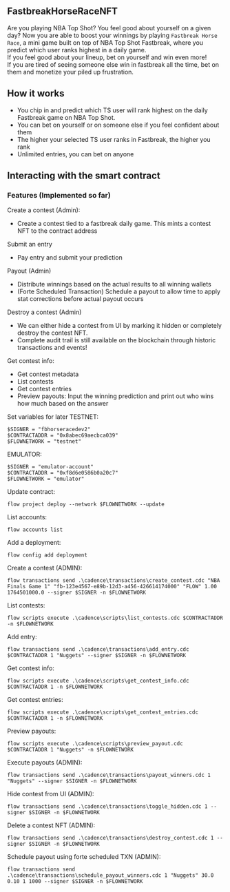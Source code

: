 ## FastbreakHorseRaceNFT

Are you playing NBA Top Shot? You feel good about yourself on a given day? 
Now you are able to boost your winnings by playing `Fastbreak Horse Race`, a mini game built on top of NBA Top Shot Fastbreak, where you predict which user ranks highest in a daily game.  
If you feel good about your lineup, bet on yourself and win even more!  
If you are tired of seeing someone else win in fastbreak all the time, bet on them and monetize your piled up frustration.


## How it works
- You chip in and predict which TS user will rank highest on the daily Fastbreak game on NBA Top Shot.
- You can bet on yourself or on someone else if you feel confident about them
- The higher your selected TS user ranks in Fastbreak, the higher you rank
- Unlimited entries, you can bet on anyone 


## Interacting with the smart contract
### Features (Implemented so far)

Create a contest (Admin):
- Create a contest tied to a fastbreak daily game. This mints a contest NFT to the contract address

Submit an entry
- Pay entry and submit your prediction

Payout (Admin)
- Distribute winnings based on the actual results to all winning wallets
- (Forte Scheduled Transaction) Schedule a payout to allow time to apply stat corrections before actual payout occurs

Destroy a contest (Admin)
- We can either hide a contest from UI by marking it hidden or completely destroy the contest NFT. 
- Complete audit trail is still available on the blockchain through historic transactions and events!

Get contest info:
- Get contest metadata
- List contests
- Get contest entries
- Preview payouts: Input the winning prediction and print out who wins how much based on the answer


Set variables for later
TESTNET:
```
$SIGNER = "fbhorseracedev2"
$CONTRACTADDR = "0x8abec69aecbca039"
$FLOWNETWORK = "testnet"
```

EMULATOR:
```
$SIGNER = "emulator-account"
$CONTRACTADDR = "0xf8d6e0586b0a20c7"
$FLOWNETWORK = "emulator"
```

Update contract:
```
flow project deploy --network $FLOWNETWORK --update 
```

List accounts:
```
flow accounts list
```

Add a deployment:
```
flow config add deployment
```

Create a contest (ADMIN):
```
flow transactions send .\cadence\transactions\create_contest.cdc "NBA Finals Game 1" "fb-123e4567-e89b-12d3-a456-426614174000" "FLOW" 1.00 1764501000.0 --signer $SIGNER -n $FLOWNETWORK
```

List contests:
```
flow scripts execute .\cadence\scripts\list_contests.cdc $CONTRACTADDR -n $FLOWNETWORK
```

Add entry:
```
flow transactions send .\cadence\transactions\add_entry.cdc $CONTRACTADDR 1 "Nuggets" --signer $SIGNER -n $FLOWNETWORK
```

Get contest info:
```
flow scripts execute .\cadence\scripts\get_contest_info.cdc $CONTRACTADDR 1 -n $FLOWNETWORK
```

Get contest entries:
```
flow scripts execute .\cadence\scripts\get_contest_entries.cdc $CONTRACTADDR 1 -n $FLOWNETWORK
```

Preview payouts:
```
flow scripts execute .\cadence\scripts\preview_payout.cdc $CONTRACTADDR 1 "Nuggets" -n $FLOWNETWORK
```

Execute payouts (ADMIN):
```
flow transactions send .\cadence\transactions\payout_winners.cdc 1 "Nuggets" --signer $SIGNER -n $FLOWNETWORK
```

Hide contest from UI (ADMIN):
```
flow transactions send .\cadence\transactions\toggle_hidden.cdc 1 --signer $SIGNER -n $FLOWNETWORK
```

Delete a contest NFT (ADMIN):
```
flow transactions send .\cadence\transactions\destroy_contest.cdc 1 --signer $SIGNER -n $FLOWNETWORK
```

Schedule payout using forte scheduled TXN (ADMIN):
```
flow transactions send .\cadence\transactions\schedule_payout_winners.cdc 1 "Nuggets" 30.0 0.10 1 1000 --signer $SIGNER -n $FLOWNETWORK
```

